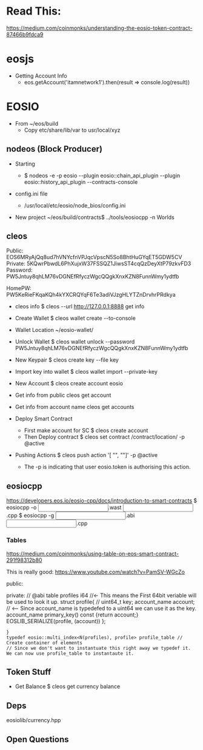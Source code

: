 # Read This:
https://medium.com/coinmonks/understanding-the-eosio-token-contract-87466b9fdca9

# eosjs 
- Getting Account Info
	- eos.getAccount('itamnetwork1').then(result => console.log(result))

# EOSIO
- From ~/eos/build
  - Copy etc/share/lib/var to usr/local/xyz

## nodeos (Block Producer)
- Starting
	- $ nodeos -e -p eosio --plugin eosio::chain_api_plugin --plugin eosio::history_api_plugin --contracts-console
- config.ini file
	- /usr/local/etc/eosio/node_bios/config.ini

- New project
~/eos/build/contracts$ ../tools/eosiocpp -n Worlds

## cleos
Public: EOS6MRyAjQq8ud7hVNYcfnVPJqcVpscN5So8BhtHuGYqET5GDW5CV
Private: 5KQwrPbwdL6PhXujxW37FSSQZ1JiwsST4cqQzDeyXtP79zkvFD3
Password: PW5Jntuy8qhLM76vDGNEfRfyczWgcQQgkXnxKZN8FunnWmy1ydtfb

HomePW: PW5KeRieFKqaKQh4kYXCRQYqF6Te3adiVJzgHLYTZnDrvhrPRdkya

- cleos info
$ cleos --url http://127.0.0.1:8888 get info

- Create Wallet
$ cleos wallet create --to-console

- Wallet Location
~/eosio-wallet/

- Unlock Wallet
$ cleos wallet unlock --password PW5Jntuy8qhLM76vDGNEfRfyczWgcQQgkXnxKZN8FunnWmy1ydtfb

- New Keypair
$ cleos create key --file key

- Import key into wallet
$ cleos wallet import --private-key <PrivateKey>

- New Account
$ cleos create account eosio <AccountName> <Public>

- Get info from public
cleos get account <public>

- Get info from account name
cleos get accounts <AccName>

- Deploy Smart Contract
	- First make account for SC
		$ cleos create account <AccName> <ContractName> <Public>
	- Then Deploy contract 
		$ cleos set contract <AccName> /contract/location/ -p <AccName>@active

- Pushing Actions
$ cleos push action <ContractName> <FunctionName> '[ "<arg1>", "<arg2>"]' -p <ContractName>@active
	- The -p is indicating that user eosio.token is authorising this action. 

## eosiocpp
https://developers.eos.io/eosio-cpp/docs/introduction-to-smart-contracts
$ eosiocpp -o <input>.wast <input>.cpp
$ eosiocpp -g <input>.abi <input>.cpp

### Tables
https://medium.com/coinmonks/using-table-on-eos-smart-contract-291f98312b80

This is really good:
https://www.youtube.com/watch?v=PamSV-WGcZo

public:

private:
	// @abi table profiles i64 //<- This means the First 64bit veriable will be used to look it up.
	struct profile{
			// uint64_t key;
			account_name account; // <-- Since account_name is typedefed to a uint64 we can use it as the key.
			account_name primary_key() const {return account;}
			EOSLIB_SERIALIZE(profile, (account))
		};
		
	}
	typedef eosio::multi_index<N(profiles), profile> profile_table // Create container of elements
	// Since we don't want to instantuate this right away we typedef it. We can now use profile_table to instantaute it.


## Token Stuff
- Get Balance
$ cleos get currency balance <Contract> <AccountName>

## Deps
eosiolib/currency.hpp

## Open Questions
